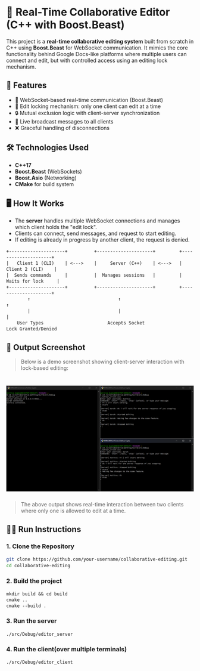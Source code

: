 # 📝 Real-Time Collaborative Editor (C++ with Boost.Beast)

This project is a **real-time collaborative editing system** built from scratch in C++ using **Boost.Beast** for WebSocket communication. It mimics the core functionality behind Google Docs-like platforms where multiple users can connect and edit, but with controlled access using an editing lock mechanism.

## 🚀 Features

- 📡 WebSocket-based real-time communication (Boost.Beast)
- 🧠 Edit locking mechanism: only one client can edit at a time
- 🔒 Mutual exclusion logic with client-server synchronization
- 💬 Live broadcast messages to all clients
- ❌ Graceful handling of disconnections

## 🛠️ Technologies Used

- **C++17**
- **Boost.Beast** (WebSockets)
- **Boost.Asio** (Networking)
- **CMake** for build system

## 🖥️ How It Works

- The **server** handles multiple WebSocket connections and manages which client holds the "edit lock".
- Clients can connect, send messages, and request to start editing.
- If editing is already in progress by another client, the request is denied.
```
+---------------------+          +---------------------+         +---------------------+
|   Client 1 (CLI)    | <--->    |     Server (C++)    | <--->   |   Client 2 (CLI)    |
|  Sends commands     |          |  Manages sessions   |         |  Waits for lock     |
+---------------------+          +---------------------+         +---------------------+
        ↑                                 ↑                               ↑
        |                                 |                               |
    User Types                        Accepts Socket                Lock Granted/Denied

```
## 🧪 Output Screenshot

> Below is a demo screenshot showing client-server interaction with lock-based editing:

![Demo Screenshot](assets/demo.png)
======

> The above output shows real-time interaction between two clients where only one is allowed to edit at a time.


## 🏃‍♂️ Run Instructions

### 1. Clone the Repository

```bash
git clone https://github.com/your-username/collaborative-editing.git
cd collaborative-editing
```
### 2. Build the project 
```
mkdir build && cd build
cmake ..
cmake --build .
```
### 3. Run the server 
```
./src/Debug/editor_server
```
### 4. Run the client(over multiple terminals)
```
./src/Debug/editor_client
```
